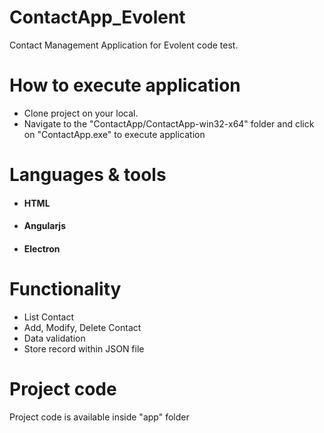 # ContactApp_Evolent
Contact Management Application for Evolent code test.

# How to execute application
* Clone project on your local.
* Navigate to the "ContactApp/ContactApp-win32-x64" folder and click on "ContactApp.exe" to execute application

# Languages & tools
* #### HTML
* #### Angularjs
* #### Electron

# Functionality
* List Contact
* Add, Modify, Delete Contact
* Data validation
* Store record within JSON file

# Project code
Project code is available inside "app" folder
